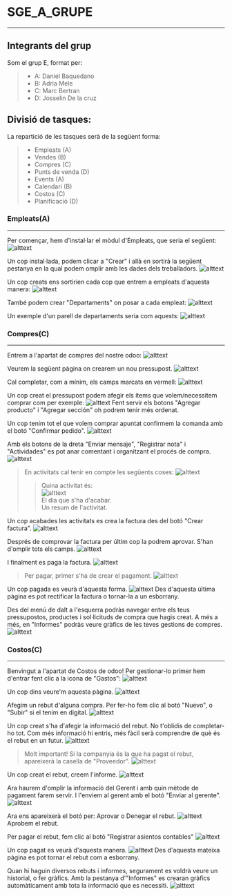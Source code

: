# SGE_A_GRUPE
-------------
## Integrants del grup
Som el grup E, format per:
>* A: Daniel Baquedano
>* B: Adria Mele
>* C: Marc Bertran
>* D: Josselin De la cruz

## Divisió de tasques:

La repartició de les tasques serà de la següent forma:

>* Empleats (A)
>* Vendes (B)
>* Compres (C)
>* Punts de venda (D)
>* Events (A)
>* Calendari (B)
>* Costos (C)
>* Planificació (D)

### Empleats(A)
----

Per començar, hem d'instal·lar el mòdul d'Empleats, que seria el següent:
![alttext](img/Empleats/AplicacióEmpleats.png "Aplicació")

Un cop instal·lada, podem clicar a "Crear" i allà en sortirà la següent pestanya en la qual podem omplir amb les dades dels treballadors.
![alttext](img/Empleats/TestCreacioEmpleats.png "Test Exemple Empleats")

Un cop creats ens sortirien cada cop que entrem a empleats d'aquesta manera:
![alttext](img/Empleats/ExempleEmpleatsCreats.png "Exemple Empleats")

També podem crear "Departaments" on posar a cada empleat:
![alttext](img/Empleats/TestDepartamentos.png "Test Departament")

Un exemple d'un parell de departaments seria com aquests:
![alttext](img/Empleats/EjemploDepartamentos.png "Exemple Departaments")


### Compres(C)
----

Entrem a l'apartat de compres del nostre odoo:
![alttext](img/Compres/1entrarCompres.png "Entrar a compres")

Veurem la següent pàgina on crearem un nou pressupost.
![alttext](img/Compres/2nouPresupost.png "Creem nou pressupost")

Cal completar, com a mínim, els camps marcats en vermell:
![alttext](img/Compres/3presuCreat.png "P00001")

Un cop creat el pressupost podem afegir els ítems que volem/necessitem comprar com per exemple:
![alttext](img/Compres/4afegirProductes.png "Afegir productes")
Fent servir els botons "Agregar producto" i "Agregar sección" oh podrem tenir més ordenat.

Un cop tenim tot el que volem comprar apuntat confirmem la comanda amb el botó "Confirmar pedido".
![alttext](img/Compres/5confirmemComanda.png "Confirmar comanda")

Amb els botons de la dreta "Enviar mensaje", "Registrar nota" i "Actividades" es pot anar comentant i organitzant el procés de compra.
![alttext](img/Compres/6seguimentPressu.png "Seguiment pressupost")

>En activitats cal tenir en compte les següents coses:
>![alttext](img/Compres/6.1Activitats.png "Activitats")     
>>Quina activitat és:   
>>![alttext](img/Compres/6.2tipusActivitat.png "Tipus Activitats")    
>>El dia que s'ha d'acabar.     
>>Un resum de l'activitat.

Un cop acabades les activitats es crea la factura des del botó "Crear factura".
![alttext](img/Compres/7crearFactura.png "Crear factura")

Després de comprovar la factura per últim cop la podrem aprovar. S'han d'omplir tots els camps.
![alttext](img/Compres/8confirmarFactura.png "Confirmar Factura")

I finalment es paga la factura.
![alttext](img/Compres/9pagarFactura.png "Pagar factura")

>Per pagar, primer s'ha de crear el pagament.
>![alttext](img/Compres/10crearPago.png "Crear pagament")

Un cop pagada es veurà d'aquesta forma.
![alttext](img/Compres/11facturaPagada.png "Factura pagada")
Des d'aquesta última pàgina es pot rectificar la factura o tornar-la a un esborrany.

Des del menú de dalt a l'esquerra podràs navegar entre els teus pressupostos, productes i sol·licituds de compra que hagis creat. A més a més, en "Informes" podràs veure gràfics de les teves gestions de compres.
![alttext](img/Compres/12mesInfo.png "Més informació")

### Costos(C)
----

Benvingut a l'apartat de Costos de odoo! Per gestionar-lo primer hem d'entrar fent clic a la icona de "Gastos":
![alttext](img/Costos/1Entrar.png "Entrar a Costos")

Un cop dins veure'm aquesta pàgina.
![alttext](img/Costos/2Principal.png "Pàgina principal")

Afegim un rebut d'alguna compra. Per fer-ho fem clic al botó "Nuevo", o "Subir" si el tenim en digital.
![alttext](img/Costos/3CrearRebut.png "Crear rebut")

Un cop creat s'ha d'afegir la informació del rebut. No t'oblidis de completar-ho tot. Com més informació hi entris, més fàcil serà comprendre de què és el rebut en un futur.
![alttext](img/Costos/4OmplirRebut.png "Omplir rebut")

> Molt important! Si la companyia és la que ha pagat el rebut, apareixerà la casella de "Proveedor". 
>![alttext](img/Costos/4.1PagatXcompanyia.png)

Un cop creat el rebut, creem l'informe.
![alttext](img/Costos/5CrearInforme.png "Crear informe")

Ara haurem d'omplir la informació del Gerent i amb quin mètode de pagament farem servir. I l'enviem al gerent amb el botó "Enviar al gerente".
![alttext](img/Costos/6OmplirEnviarInforme.png "Omplir i enviar")

Ara ens apareixerà el botó per: Aprovar o Denegar el rebut.
![alttext](img/Costos/7Aprobar.png "Aprovar")
Aprobem el rebut.

Per pagar el rebut, fem clic al botó "Registrar asientos contables"
![alttext](img/Costos/8Pagem.png "Pagar el rebut")

Un cop pagat es veurà d'aquesta manera.
![alttext](img/Costos/9Pagat.png)
Des d'aquesta mateixa pàgina es pot tornar el rebut com a esborrany.

Quan hi haguin diversos rebuts i informes, segurament es voldrà veure un historial, o fer gràfics. Amb la pestanya d'"Informes" es crearan gràfics automàticament amb tota la informació que es necessiti.
![alttext](img/Costos/10mesinfo.png "Més informació")